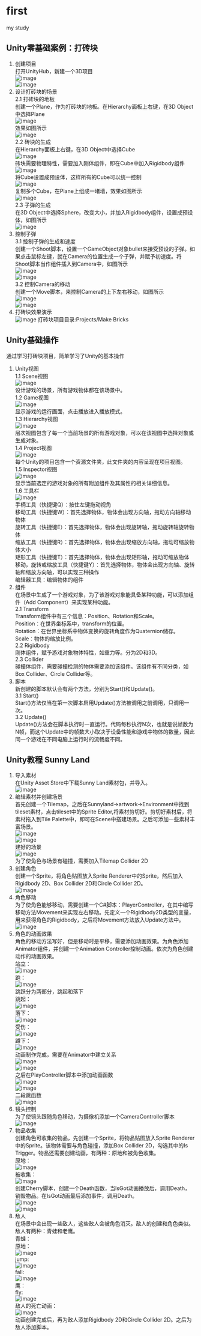 # first
my study
## Unity零基础案例：打砖块  
1. 创建项目  
   打开UnityHub，新建一个3D项目  
   ![image](https://github.com/super-180/first/blob/master/Images/1.jpg)  
   ![image](https://github.com/super-180/first/blob/master/Images/2020-07-26%20(2).png)  
2. 设计打砖块的场景  
   2.1 打砖块的地板  
       创建一个Plane，作为打砖块的地板。在Hierarchy面板上右键，在3D Object中选择Plane  
       ![image](https://github.com/super-180/first/blob/master/Images/2020-07-27%20(2).png)  
       效果如图所示  
       ![image](https://github.com/super-180/first/blob/master/Images/2020-07-27%20(3).png)  
   2.2 砖块的生成  
       在Hierarchy面板上右键，在3D Object中选择Cube  
       ![image](https://github.com/super-180/first/blob/master/Images/2020-07-27%20(6).png)  
       砖块需要物理特性，需要加入刚体组件，即在Cube中加入Rigidbody组件  
       ![image](https://github.com/super-180/first/blob/master/Images/2020-07-27%20(10)_LI.jpg)  
       将Cube设置成预设体，这样所有的Cube可以统一控制  
       ![image](https://github.com/super-180/first/blob/master/Images/2020-07-27%20(7).png)  
       复制多个Cube，在Plane上组成一堵墙，效果如图所示  
       ![image](https://github.com/super-180/first/blob/master/Images/2020-07-27%20(8).png)  
   2.3 子弹的生成  
       在3D Object中选择Sphere，改变大小，并加入Rigidbody组件，设置成预设体，如图所示  
       ![image](https://github.com/super-180/first/blob/master/Images/2020-07-27%20(11).png)  
3. 控制子弹  
   3.1 控制子弹的生成和速度  
       创建一个Shoot脚本，设置一个GameObject对象bullet来接受预设的子弹。如果点击鼠标左键，就在Camera的位置生成一个子弹，并赋予初速度。将Shoot脚本当作组件插入到Camera中，如图所示  
       ![image](https://github.com/super-180/first/blob/master/Images/2020-07-27%20(14).png)  
       ![image](https://github.com/super-180/first/blob/master/Images/2020-07-27%20(15)_LI.jpg)  
   3.2 控制Camera的移动  
       创建一个Move脚本，来控制Camera的上下左右移动，如图所示  
       ![image](https://github.com/super-180/first/blob/master/Images/2020-07-27%20(17).png)  
       ![image](https://github.com/super-180/first/blob/master/Images/2020-07-27%20(18)_LI.jpg)  
4. 打砖块效果演示  
       ![image](https://github.com/super-180/first/blob/master/Images/打砖块演示.gif)
打砖块项目目录:Projects/Make Bricks  



## Unity基础操作  
通过学习打砖块项目，简单学习了Unity的基本操作  
1. Unity视图  
   1.1 Scene视图  
       ![image](https://github.com/super-180/first/blob/master/Images/Scene.png)  
       设计游戏的场景，所有游戏物体都在该场景中。  
   1.2 Game视图  
       ![image](https://github.com/super-180/first/blob/master/Images/Game.png)  
       显示游戏的运行画面，点击播放进入播放模式。  
   1.3 Hierarchy视图  
       ![image](https://github.com/super-180/first/blob/master/Images/Hierarchy.png)  
       层次视图包含了每一个当前场景的所有游戏对象，可以在该视图中选择对象或生成对象。  
   1.4 Project视图  
       ![image](https://github.com/super-180/first/blob/master/Images/Project.png)  
       每个Unity的项目包含一个资源文件夹，此文件夹的内容呈现在项目视图。  
   1.5 Inspector视图  
       ![image](https://github.com/super-180/first/blob/master/Images/Inspector.png)  
       显示当前选定的游戏对象的所有附加组件及其属性的相关详细信息。  
   1.6 工具栏  
       ![image](https://github.com/super-180/first/blob/master/Images/工具栏.png)  
       手柄工具（快捷键Q）：按住左键拖动视角  
       移动工具（快捷键W）：首先选择物体，物体会出现方向轴，拖动方向轴移动物体  
       旋转工具（快捷键E）：首先选择物体，物体会出现旋转轴，拖动旋转轴旋转物体  
       缩放工具（快捷键R）：首先选择物体，物体会出现缩放方向轴，拖动可缩放物体大小  
       矩形工具（快捷键T）：首先选择物体，物体会出现矩形轴，拖动可缩放物体  
       移动，旋转或缩放工具（快捷键Y）：首先选择物体，物体会出现方向轴、旋转轴和缩放方向轴，可以实现三种操作  
       编辑器工具：编辑物体的组件
2. 组件  
   在场景中生成了一个游戏对象，为了该游戏对象能具备某种功能，可以添加组件（Add Component）来实现某种功能。  
   2.1 Transform  
       Transform组件中有三个信息：Position、Rotation和Scale。  
       Position：在世界坐标系中，transform的位置。  
       Rotation：在世界坐标系中物体变换的旋转角度作为Quaternion储存。  
       Scale：物体的缩放比例。  
   2.2 Rigidbody  
       刚体组件，赋予游戏对象物体特性，如重力等。分为2D和3D。  
   2.3 Collider  
       碰撞体组件，需要碰撞检测的物体需要添加该组件。该组件有不同分类，如Box Collider、Circle Collider等。
3. 脚本  
   新创建的脚本默认会有两个方法，分别为Start()和Update()。  
   3.1 Start()  
       Start()方法仅当在第一次脚本启用Update()方法被调用之前调用，只调用一次。  
   3.2 Update()  
       Update()方法会在脚本执行时一直运行。代码每秒执行N次，也就是说帧数为N帧，而这个Update中的帧数大小取决于设备性能和游戏中物体的数量，因此同一个游戏在不同电脑上运行时的流畅度不同。  
      
## Unity教程 Sunny Land  
1. 导入素材  
   在Unity Asset Store中下载Sunny Land素材包，并导入。  
   ![image](https://github.com/super-180/first/blob/master/Images/导入素材.png)  
2. 编辑素材并创建场景  
   首先创建一个Tilemap，之后在Sunnyland->artwork->Environment中找到tileset素材，点击tileset中的Sprite Editor,将素材剪切好。剪切好素材后，将素材拖入到Tile Palette中，即可在Scene中搭建场景。之后可添加一些素材丰富场景。  
   ![image](https://github.com/super-180/first/blob/master/Images/Sprite%20Editor.png)  
   ![image](https://github.com/super-180/first/blob/master/Images/Tile%20Palette.png)  
   建好的场景  
   ![image](https://github.com/super-180/first/blob/master/Images/场景.png)  
   为了使角色与场景有碰撞，需要加入Tilemap Collider 2D  
3. 创建角色  
   创建一个Sprite，将角色贴图放入Sprite Renderer中的Sprite，然后加入Rigidbody 2D、Box Collider 2D和Circle Collider 2D。  
   ![image](https://github.com/super-180/first/blob/master/Images/角色.png)  
4. 角色移动  
   为了使角色能够移动，需要创建一个C#脚本：PlayerController，在其中编写移动方法Movement来实现左右移动。先定义一个Rigidbody2D类型的变量，用来获得角色的Rigidbody，之后将Movement方法放入Update方法中。  
   ![image](https://github.com/super-180/first/blob/master/Images/Movement.png)  
5. 角色的动画效果  
   角色的移动方法写好，但是移动时是平移，需要添加动画效果。为角色添加Animator组件，并创建一个Animation Controller控制动画。依次为角色创建动作的动画效果。  
   站立：  
   ![image](https://github.com/super-180/first/blob/master/Images/idle.gif)  
   跑：  
   ![image](https://github.com/super-180/first/blob/master/Images/run.gif)  
   跳跃分为两部分，跳起和落下  
   跳起：  
   ![image](https://github.com/super-180/first/blob/master/Images/jump.png)  
   落下：  
   ![image](https://github.com/super-180/first/blob/master/Images/fall.png)  
   受伤：  
   ![image](https://github.com/super-180/first/blob/master/Images/hurt.gif)  
   蹲下：  
   ![image](https://github.com/super-180/first/blob/master/Images/crouch.gif)  
   动画制作完成，需要在Animator中建立关系  
   ![image](https://github.com/super-180/first/blob/master/Images/动画关系图.png)  
   ![image](https://github.com/super-180/first/blob/master/Images/参数.png)  
   之后在PlayController脚本中添加动画函数  
   ![image](https://github.com/super-180/first/blob/master/Images/切换动画.png)  
   ![image](https://github.com/super-180/first/blob/master/Images/crouch函数.png)  
   二段跳函数  
   ![image](https://github.com/super-180/first/blob/master/Images/jump函数.png)  
6. 镜头控制  
   为了使镜头跟随角色移动，为摄像机添加一个CameraController脚本  
   ![image](https://github.com/super-180/first/blob/master/Images/镜头移动.png)  
7. 物品收集  
   创建角色可收集的物品，先创建一个Sprite，将物品贴图放入Sprite Renderer中的Sprite。该物体需要与角色碰撞，添加Box Collider 2D，勾选其中的Is Trigger。物品还需要创建动画，有两种：原地和被角色收集。  
   原地：  
   ![image](https://github.com/super-180/first/blob/master/Images/cherry.gif)  
   被收集：  
   ![image](https://github.com/super-180/first/blob/master/Images/isGot.gif)  
   创建Cherry脚本，创建一个Death函数，当IsGot动画播放后，调用Death，销毁物品。在IsGot动画最后添加事件，调用Death。  
   ![image](https://github.com/super-180/first/blob/master/Images/cherry脚本.png)  
   ![image](https://github.com/super-180/first/blob/master/Images/event.png)  
8. 敌人  
   在场景中会出现一些敌人，这些敌人会被角色消灭。敌人的创建和角色类似。敌人有两种：青蛙和老鹰。  
   青蛙：  
       原地：  
       ![image](https://github.com/super-180/first/blob/master/Images/Frog_idle.gif)  
       jump:  
       ![image](https://github.com/super-180/first/blob/master/Images/Frog_jump%200.png)  
       fall:  
       ![image](https://github.com/super-180/first/blob/master/Images/Frog_fall%200.png)  
   鹰：  
       fly:  
       ![image](https://github.com/super-180/first/blob/master/Images/Eagle_fly.gif)  
   敌人的死亡动画：  
   ![image](https://github.com/super-180/first/blob/master/Images/death.gif)  
   动画创建完成后，再为敌人添加Rigidbody 2D和Circle Collider 2D。之后为敌人添加脚本。


   
